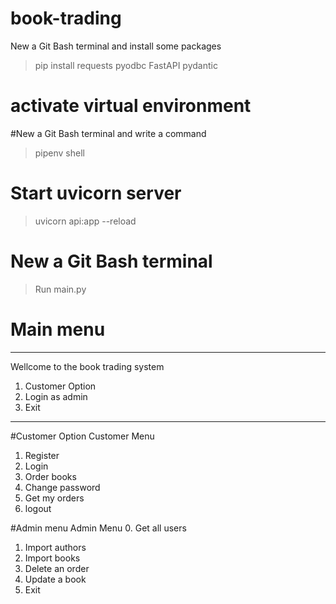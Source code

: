# book-trading

New a Git Bash terminal and install some packages

> pip install requests pyodbc FastAPI pydantic

# activate virtual environment

#New a Git Bash terminal and write a command
> pipenv shell
# Start uvicorn server
> uvicorn api:app --reload
# New a Git Bash terminal
> Run main.py

# Main menu

---

Wellcome to the book trading system

1. Customer Option
2. Login as admin
3. Exit

---

#Customer Option
Customer Menu

1. Register
2. Login
3. Order books
4. Change password
5. Get my orders
6. logout

#Admin menu
Admin Menu 0. Get all users

1. Import authors
2. Import books
3. Delete an order
4. Update a book
5. Exit

